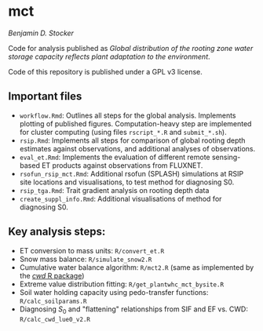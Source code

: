 # mct

*Benjamin D. Stocker*

Code for analysis published as *Global distribution of the rooting zone water storage capacity reflects plant adaptation to the environment*.

Code of this repository is published under a GPL v3 license.

## Important files

- `workflow.Rmd`: Outlines all steps for the global analysis. Implements plotting of published figures. Computation-heavy step are implemented for cluster computing (using files `rscript_*.R` and `submit_*.sh`).
- `rsip.Rmd`: Implements all steps for comparison of global rooting depth estimates against observations, and additional analyses of observations.
- `eval_et.Rmd`: Implements the evaluation of different remote sensing-based ET products against observations from FLUXNET.
- `rsofun_rsip_mct.Rmd`: Additional rsofun (SPLASH) simulations at RSIP site locations and visualisations, to test method for diagnosing S0.
- `rsip_tga.Rmd`: Trait gradient analysis on rooting depth data
- `create_suppl_info.Rmd`: Additional visualisations of method for diagnosing S0. 

## Key analysis steps:

- ET conversion to mass units: `R/convert_et.R`
- Snow mass balance: `R/simulate_snow2.R`
- Cumulative water balance algorithm: `R/mct2.R` (same as implemented by the [*cwd* R package](https://zenodo.org/record/5359053#.YUWKMJ4zY8M))
- Extreme value distribution fitting: `R/get_plantwhc_mct_bysite.R`
- Soil water holding capacity using pedo-transfer functions: `R/calc_soilparams.R`
- Diagnosing $S_0$ and "flattening" relationships from SIF and EF vs. CWD: `R/calc_cwd_lue0_v2.R`